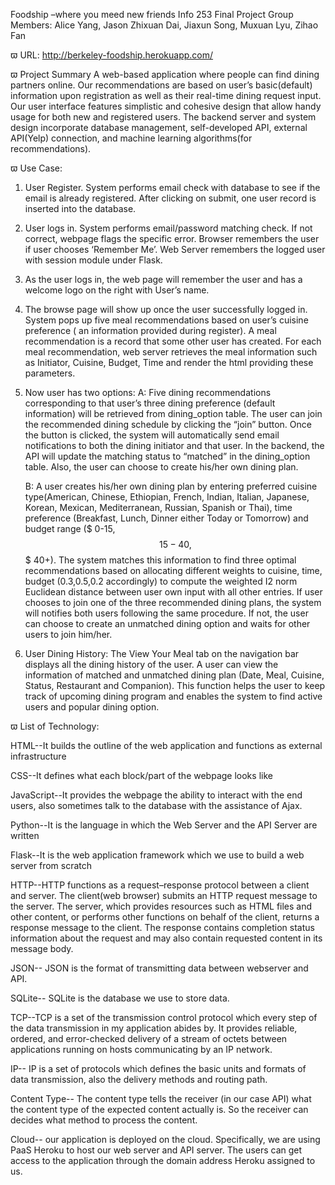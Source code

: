 Foodship –where you meed new friends
Info 253 Final Project
Group Members: Alice Yang, Jason Zhixuan Dai, Jiaxun Song, Muxuan Lyu, Zihao Fan

ϖ	URL:  http://berkeley-foodship.herokuapp.com/

ϖ	Project Summary
A web-based application where people can find dining partners online. Our recommendations are based on user’s basic(default) information upon registration as well as their real-time dining request input. Our user interface features simplistic and cohesive design that allow handy usage for both new and registered users. The backend server and system design incorporate database management, self-developed API, external API(Yelp) connection, and machine learning algorithms(for recommendations). 


ϖ	Use Case:

1.	User Register. System performs email check with database to see if the email is already registered. After clicking on submit, one user record is inserted into the database.

2. User logs in. System performs email/password matching check. If not correct, webpage flags the specific error. Browser remembers the user if user chooses ‘Remember Me’.
Web Server remembers the logged user with session module under Flask.

3. As the user logs in, the web page will remember the user and has a welcome logo on the right with User’s name.


4. The browse page will show up once the user successfully logged in. System pops up five meal recommendations based on user’s cuisine preference ( an information provided during register). A meal recommendation is a record that some other user has created. For each meal recommendation, web server retrieves the meal information such as Initiator, Cuisine, Budget, Time and render the html providing these parameters.

5. Now user has two options:
	A: Five dining recommendations corresponding to that user’s three dining preference (default information) will be retrieved from dining_option table. The user can join the recommended dining schedule by clicking the “join” button. Once the button is clicked, the system will automatically send email notifications to both the dining initiator and that user. In the backend, the API will update the matching status to “matched” in the dining_option table. Also, the user can choose to create his/her own dining plan.

	B: A user creates his/her own dining plan by entering preferred cuisine type(American, Chinese, Ethiopian, French, Indian, Italian, Japanese, Korean, Mexican, Mediterranean, Russian, Spanish or Thai), time preference (Breakfast, Lunch, Dinner either Today or Tomorrow) and budget range ($ 0-15, $$ 15-40, $$$ 40+). The system matches this information to find three optimal recommendations based on allocating different weights to cuisine, time, budget (0.3,0.5,0.2 accordingly) to compute the weighted I2 norm Euclidean distance between user own input with all other entries. If user chooses to join one of the three recommended dining plans,  the system will notifies both users following the same procedure. If not, the user can choose to create an unmatched dining option and waits for other users to join him/her. 

6. User Dining History:
The View Your Meal tab on the navigation bar displays all the dining history of the user. A user can view the information of matched and unmatched dining plan (Date, Meal, Cuisine, Status, Restaurant and Companion). This function helps the user to keep track of upcoming dining program and enables the system to find active users and popular dining option.  


ϖ	List of Technology:

HTML--It builds the outline of the web application and functions as external infrastructure

CSS--It defines what each block/part of the webpage looks like

JavaScript--It provides the webpage the ability to interact with the end users, also sometimes talk to the database with the assistance of Ajax.

Python--It is the language  in which the Web Server and the API Server are written

Flask--It is the web application framework which we use to build a web server from scratch

HTTP--HTTP functions as a request–response protocol between a client and server. The client(web browser) submits an HTTP request message to the server. The server, which provides resources such as HTML files and other content, or performs other functions on behalf of the client, returns a response message to the client. The response contains completion status information about the request and may also contain requested content in its message body.

JSON-- JSON is the format of transmitting data between webserver and API.

SQLite-- SQLite is the database we use to store data.

TCP--TCP is a set of the transmission control protocol which every step of the data transmission 
in my application abides by. It provides reliable, ordered, and error-checked  delivery of a 
stream of octets between applications running on hosts communicating by an IP network.

IP-- IP is a set of protocols which defines the basic units and formats of data transmission, also 
the delivery methods and routing path.

Content Type-- The content type tells the receiver (in our case API) what the content type of 
the expected content actually is. So the receiver can decides what method to process the 
content.

Cloud-- our application is deployed on the cloud. Specifically, we are using PaaS Heroku to host our web server and API server. The users can get access to the application through the domain address Heroku assigned to us.
